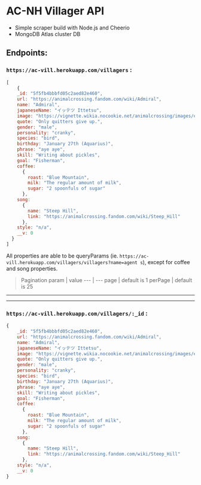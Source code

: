 # AC-NH Villager API

- Simple scraper build with Node.js and Cheerio
- MongoDB Atlas cluster DB

## Endpoints:

### `https://ac-vill.herokuapp.com/villagers` :

```js 
[
    {
    _id: "5f5fb4bbbfd05c2aed82e460",
    url: "https://animalcrossing.fandom.com/wiki/Admiral",
    name: "Admiral",
    japaneseName: "イッテツ Ittetsu",
    image: "https://vignette.wikia.nocookie.net/animalcrossing/images/e/ed/Admiral_NH.png/revision/latest?cb=20200802081138",
    quote: "Only quitters give up.",
    gender: "male",
    personality: "cranky",
    species: "bird",
    birthday: "January 27th (Aquarius)",
    phrase: "aye aye",
    skill: "Writing about pickles",
    goal: "Fisherman",
    coffee: 
      {
        roast: "Blue Mountain",
        milk: "The regular amount of milk",
        sugar: "2 spoonfuls of sugar"
      },
    song: 
      {
        name: "Steep Hill",
        link: "https://animalcrossing.fandom.com/wiki/Steep_Hill"
      },
    style: "n/a",
    __v: 0
  }
]
```

All properties are able to be queryParams (ie. `https://ac-vill.herokuapp.com/villagers/villagers?name=agent s`), except for coffee and song properties. 

> Pagination
> param | value
> --- | ---
> page | default is 1
> perPage | default is 25

---
---
### `https://ac-vill.herokuapp.com/villagers/:_id` :

```js
{
    _id: "5f5fb4bbbfd05c2aed82e460",
    url: "https://animalcrossing.fandom.com/wiki/Admiral",
    name: "Admiral",
    japaneseName: "イッテツ Ittetsu",
    image: "https://vignette.wikia.nocookie.net/animalcrossing/images/e/ed/Admiral_NH.png/revision/latest?cb=20200802081138",
    quote: "Only quitters give up.",
    gender: "male",
    personality: "cranky",
    species: "bird",
    birthday: "January 27th (Aquarius)",
    phrase: "aye aye",
    skill: "Writing about pickles",
    goal: "Fisherman",
    coffee: 
      {
        roast: "Blue Mountain",
        milk: "The regular amount of milk",
        sugar: "2 spoonfuls of sugar"
      },
    song: 
      {
        name: "Steep Hill",
        link: "https://animalcrossing.fandom.com/wiki/Steep_Hill"
      },
    style: "n/a",
    __v: 0
}
```

